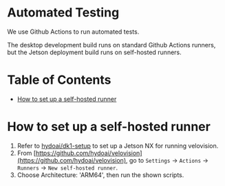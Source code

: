 
# Automated Testing

We use Github Actions to run automated tests.

The desktop development build runs on standard Github Actions runners, but the Jetson deployment build runs on self-hosted runners.


<!-- START doctoc generated TOC please keep comment here to allow auto update -->
<!-- DON'T EDIT THIS SECTION, INSTEAD RE-RUN doctoc TO UPDATE -->
# Table of Contents

- [How to set up a self-hosted runner](#how-to-set-up-a-self-hosted-runner)

<!-- END doctoc generated TOC please keep comment here to allow auto update -->

# How to set up a self-hosted runner

1. Refer to [hydoai/dk1-setup](https://github.com/hydoai/dk1-setup) to set up a Jetson NX for running velovision.
1. From [https://github.com/hydoai/velovision](https://github.com/hydoai/velovision), go to `Settings` -> `Actions` -> `Runners` -> `New self-hosted runner`.
1. Choose Architecture: 'ARM64', then run the shown scripts.
  
